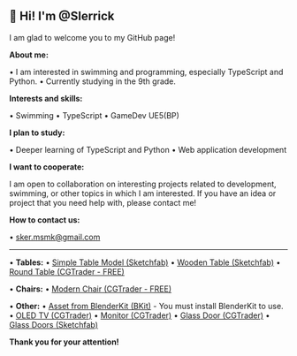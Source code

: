 ## 👋 Hi! I'm @Slerrick

I am glad to welcome you to my GitHub page!

**About me:**

•   I am interested in swimming and programming, especially TypeScript and Python.
•   Currently studying in the 9th grade.

**Interests and skills:**

•   Swimming
•   TypeScript
•   GameDev UE5(BP)

**I plan to study:**

•   Deeper learning of TypeScript and Python
•   Web application development

**I want to cooperate:**

I am open to collaboration on interesting projects related to development, swimming, or other topics in which I am interested. If you have an idea or project that you need help with, please contact me!

**How to contact us:**

•  sker.msmk@gmail.com

---

•   **Tables:**
    •   [Simple Table Model (Sketchfab)](https://sketchfab.com/3d-models/654230055-table-model-6492708c7b3e4125a180a20048f9c49b)
    •   [Wooden Table (Sketchfab)](https://sketchfab.com/3d-models/woodtable-9c5524d8f7ac48e2a276976ca6855bf3)
    •   [Round Table (CGTrader - FREE)](https://www.cgtrader.com/free-3d-models/furniture/table/round-table--8)

•   **Chairs:**
    •   [Modern Chair (CGTrader - FREE)](https://www.cgtrader.com/free-3d-models/furniture/chair/0139-modern-chair)

•   **Other:**
    •   [Asset from BlenderKit (BKit)](https://www.blenderkit.com/get-blenderkit/a89e91fd-4ca8-4fbf-b86f-f7672b476c6c/) - You must install BlenderKit to use.
    •   [OLED TV (CGTrader)](https://www.cgtrader.com/items/2983788/download-page)
    •   [Monitor (CGTrader)](https://www.cgtrader.com/items/3818598/download-page)
    •   [Glass Door (CGTrader)](https://www.cgtrader.com/items/3827842/download-page)
    •   [Glass Doors (Sketchfab)](https://sketchfab.com/3d-models/glass-doors-e0ff1a543cb34979999d2fd87843203e)

**Thank you for your attention!**
